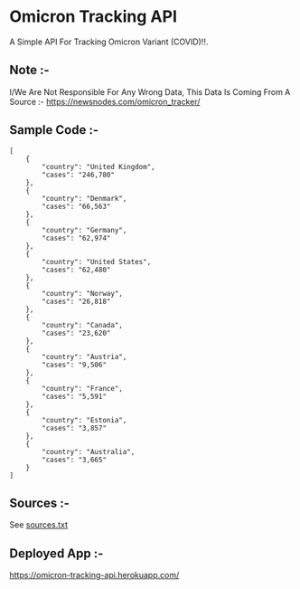 # Omicron Tracking API
A Simple API For Tracking Omicron Variant (COVID)!!.
## Note :-
I/We Are Not Responsible For Any Wrong Data, This Data Is Coming From A Source :- https://newsnodes.com/omicron_tracker/
## Sample Code :-
```
[
    {
        "country": "United Kingdom",
        "cases": "246,780"
    },
    {
        "country": "Denmark",
        "cases": "66,563"
    },
    {
        "country": "Germany",
        "cases": "62,974"
    },
    {
        "country": "United States",
        "cases": "62,480"
    },
    {
        "country": "Norway",
        "cases": "26,818"
    },
    {
        "country": "Canada",
        "cases": "23,620"
    },
    {
        "country": "Austria",
        "cases": "9,506"
    },
    {
        "country": "France",
        "cases": "5,591"
    },
    {
        "country": "Estonia",
        "cases": "3,857"
    },
    {
        "country": "Australia",
        "cases": "3,665"
    }
]
```
## Sources :-
See [sources.txt](https://github.com/icancodebeauty/omicron-tracker-api/blob/main/sources.txt)
## Deployed App :-
https://omicron-tracking-api.herokuapp.com/

